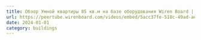 ```yaml
---
title: Обзор Умной квартиры 85 кв.м на базе оборудования Wiren Board | ABROM, 2024
url: https://peertube.wirenboard.com/videos/embed/5acc37fe-518c-49ad-ae40-cb4f0c40f3d4
date: 2024-01-01
category: buildings
---
```

